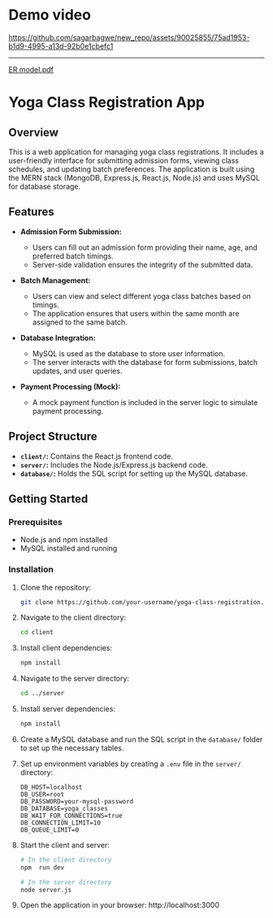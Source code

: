 # Demo video 



https://github.com/sagarbagwe/new_repo/assets/90025855/75ad1953-b1d9-4995-a13d-92b0e1cbefc1


---
[ER model.pdf](https://github.com/sagarbagwe/new_repo/files/13715924/ER.model.pdf)

# Yoga Class Registration App

## Overview

This is a web application for managing yoga class registrations. It includes a user-friendly interface for submitting admission forms, viewing class schedules, and updating batch preferences. The application is built using the MERN stack (MongoDB, Express.js, React.js, Node.js) and uses MySQL for database storage.

## Features

- **Admission Form Submission:**
  - Users can fill out an admission form providing their name, age, and preferred batch timings.
  - Server-side validation ensures the integrity of the submitted data.

- **Batch Management:**
  - Users can view and select different yoga class batches based on timings.
  - The application ensures that users within the same month are assigned to the same batch.

- **Database Integration:**
  - MySQL is used as the database to store user information.
  - The server interacts with the database for form submissions, batch updates, and user queries.

- **Payment Processing (Mock):**
  - A mock payment function is included in the server logic to simulate payment processing.

## Project Structure

- **`client/`:** Contains the React.js frontend code.
- **`server/`:** Includes the Node.js/Express.js backend code.
- **`database/`:** Holds the SQL script for setting up the MySQL database.

## Getting Started

### Prerequisites

- Node.js and npm installed
- MySQL installed and running

### Installation

1. Clone the repository:

   ```bash
   git clone https://github.com/your-username/yoga-class-registration.git
   ```

2. Navigate to the client directory:

   ```bash
   cd client
   ```

3. Install client dependencies:

   ```bash
   npm install
   ```

4. Navigate to the server directory:

   ```bash
   cd ../server
   ```

5. Install server dependencies:

   ```bash
   npm install
   ```

6. Create a MySQL database and run the SQL script in the `database/` folder to set up the necessary tables.

7. Set up environment variables by creating a `.env` file in the `server/` directory:

   ```env
   DB_HOST=localhost
   DB_USER=root
   DB_PASSWORD=your-mysql-password
   DB_DATABASE=yoga_classes
   DB_WAIT_FOR_CONNECTIONS=true
   DB_CONNECTION_LIMIT=10
   DB_QUEUE_LIMIT=0
   ```

8. Start the client and server:

   ```bash
   # In the client directory
   npm  run dev

   # In the server directory
   node server.js
   ```

9. Open the application in your browser: http://localhost:3000

